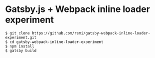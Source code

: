 # Gatsby.js + Webpack inline loader experiment

```
$ git clone https://github.com/remi/gatsby-webpack-inline-loader-experiment.git
$ cd gatsby-webpack-inline-loader-experiment
$ npm install
$ gatsby build
```
